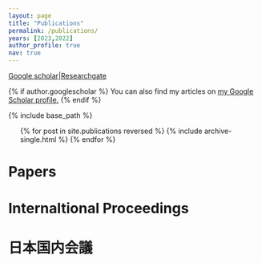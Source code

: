 ```yaml
---
layout: page
title: "Publications"
permalink: /publications/
years: [2023,2022]
author_profile: true
nav: true
---
```

[Google scholar](https://scholar.google.com/citations?user=U0Jtdr4AAAAJ&hl=en)|[Researchgate](https://www.researchgate.net/profile/Zitao_Jiang2)

{% if author.googlescholar %}
  You can also find my articles on <u><a href="{{author.googlescholar}}">my Google Scholar profile</a>.</u>
{% endif %}

{% include base_path %}

<ol>
{% for post in site.publications reversed %}
  {% include archive-single.html %}
{% endfor %}
</ol>

Papers
======

Internaltional Proceedings
======

日本国内会議
======